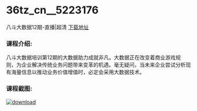 # 36tz_cn__5223176
八斗大数据12期-直播|超清
[下载地址](http://www.36tz.cn/article/5223176 "下载地址")
### 课程介绍:
八斗大数据培训第12期的大数据助力成就非凡。大数据正在改变着商业游戏规则，为企业解决传统业务问题带来变革的机遇。毫无疑问，当未来企业尝试分析现有海量信息以推动业务价值增值时，必定会采用大数据技术。

### 课程截图:
[![download](http://36tz.cn/muke_img/2022_03_2-20.png "下载地址")](http://www.36tz.cn "下载地址")
